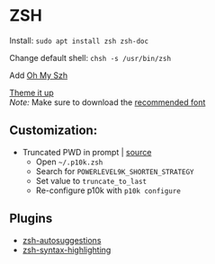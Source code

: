 # ZSH

Install: `sudo apt install zsh zsh-doc`

Change default shell: `chsh -s /usr/bin/zsh`

Add [Oh My Szh](https://ohmyz.sh/#install)

[Theme it up](https://github.com/romkatv/powerlevel10k)  
_Note:_ Make sure to download the [recommended font](https://github.com/romkatv/powerlevel10k#fonts)

## Customization:
- Truncated PWD in prompt | [source](https://stackoverflow.com/questions/61176257/customizing-powerleve10k-prompt)
	- Open `~/.p10k.zsh`
	- Search for `POWERLEVEL9K_SHORTEN_STRATEGY`
	- Set value to `truncate_to_last`
	- Re-configure p10k with `p10k configure`

## Plugins
- [zsh-autosuggestions](https://github.com/zsh-users/zsh-autosuggestions)
- [zsh-syntax-highlighting](https://github.com/zsh-users/zsh-syntax-highlighting)
